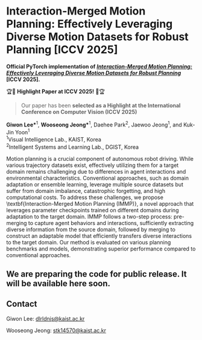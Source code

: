 # Interaction-Merged Motion Planning: Effectively Leveraging Diverse Motion Datasets for Robust Planning [ICCV 2025]

**Official PyTorch implementation of [*Interaction-Merged Motion Planning: Effectively Leveraging Diverse Motion Datasets for Robust Planning*](https://arxiv.org/abs/2507.04790) [ICCV 2025].**

🏆🎉 **Highlight Paper at ICCV 2025!** 🎉🏆  
> Our paper has been **selected as a Highlight at the International Conference on Computer Vision (ICCV 2025)**

**Giwon Lee\***<sup>1</sup>, **Wooseong Jeong\***<sup>1</sup>, Daehee Park<sup>2</sup>, Jaewoo Jeong<sup>1</sup>, and Kuk-Jin Yoon<sup>1</sup>  
<sup>1</sup>Visual Intelligence Lab., KAIST, Korea  
<sup>2</sup>Intelligent Systems and Learning Lab., DGIST, Korea  

Motion planning is a crucial component of autonomous robot driving. While various trajectory datasets exist, effectively utilizing them for a target domain remains challenging due to differences in agent interactions and environmental characteristics. Conventional approaches, such as domain adaptation or ensemble learning, leverage multiple source datasets but suffer from domain imbalance, catastrophic forgetting, and high computational costs. To address these challenges, we propose \textbf{Interaction-Merged Motion Planning (IMMP)}, a novel approach that leverages parameter checkpoints trained on different domains during adaptation to the target domain. IMMP follows a two-step process: pre-merging to capture agent behaviors and interactions, sufficiently extracting diverse information from the source domain, followed by merging to construct an adaptable model that efficiently transfers diverse interactions to the target domain. Our method is evaluated on various planning benchmarks and models, demonstrating superior performance compared to conventional approaches.

## We are preparing the code for public release. It will be available here soon.

## Contact

Giwon Lee: dlrldnjs@kaist.ac.kr

Wooseong Jeong: stk14570@kaist.ac.kr
